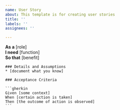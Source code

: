 ```yaml
---
name: User Story
about: This template is for creating user stories
title: ''
labels: ''
assignees: ''

---
```


**As a** [role]  
    **I need** [function]  
    **So that** [benefit]  
      
    ### Details and Assumptions
    * [document what you know]
      
    ### Acceptance Criteria  
      
    ```gherkin
    Given [some context]
    When [certain action is taken]
    Then [the outcome of action is observed]
    ```

